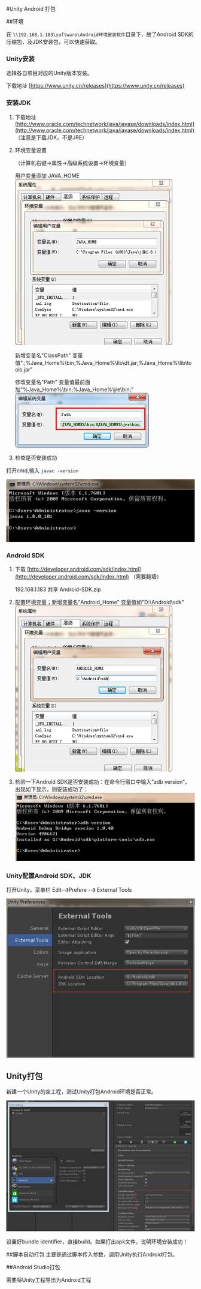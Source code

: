 #Unity Android 打包

##环境

在 `\\192.168.1.183\software\Android环境安装软件`目录下，放了Android SDK的压缩包，及JDK安装包，可以快速获取。

### Unity安装

选择各自项目对应的Unity版本安装。

下载地址 [https://www.unity.cn/releases](https://www.unity.cn/releases)

### 安装JDK

1. 下载地址 [http://www.oracle.com/technetwork/java/javase/downloads/index.html](http://www.oracle.com/technetwork/java/javase/downloads/index.html) （注意是下载JDK，不是JRE）
2. 环境变量设置

	（计算机右键->属性->高级系统设置->环境变量）
	
	用户变量添加 JAVA_HOME
	![图1-1](./picture/1-1.png)
	
	新增变量名"ClassPath" 变量值".;%Java_Home%\bin;%Java_Home%\lib\dt.jar;%Java_Home%\lib\tools.jar"

	修改变量名"Path" 变量值最前面加"%Java_Home%\bin;%Java_Home%\jre\bin;"
![](./picture/1-3.png)

3. 检查是否安装成功
	
 打开cmd,输入 `javac -version`

![图1-2](./picture/1-2.png)


	


### Android SDK
1. 下载 [http://developer.android.com/sdk/index.html](http://developer.android.com/sdk/index.html) （需要翻墙）

	192.168.1.183 共享 Android-SDK.zip

2. 配置环境变量；新增变量名"Android_Home" 变量值如"D:\Android\sdk"
![](./picture/1-5.png)

3. 检验一下Android SDK是否安装成功：在命令行窗口中输入”adb version“，出现如下显示，则安装成功了：
![](./picture/1-4.png)


### Unity配置Android SDK、JDK

打开Unity，菜单栏 Edit--》Prefere --》 External Tools

![](./picture/1-6.png)


## Unity打包

新建一个Unity的空工程，测试Unity打包Android环境是否正常。

![](./picture/1-7.png)

设置好bundle identifier，直接build。如果打出apk文件，说明环境安装成功！

##脚本自动打包
主要是通过脚本传入参数，调用Unity执行Android打包。


##Android Studio打包

需要将Unity工程导出为Android工程